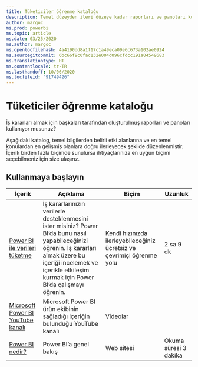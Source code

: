 ```yaml
---
title: Tüketiciler öğrenme kataloğu
description: Temel düzeyden ileri düzeye kadar raporları ve panoları kullanan tüketiciler için Power BI'a yönelik tüm eğitim seçeneklerini bulun.
author: margoc
ms.prod: powerbi
ms.topic: article
ms.date: 03/25/2020
ms.author: margoc
ms.openlocfilehash: 4a4190dd8a1f17c1a49eca09e6c673a102ae0924
ms.sourcegitcommit: 6bc66f9c0fac132e004d096cfdcc191a04549683
ms.translationtype: HT
ms.contentlocale: tr-TR
ms.lasthandoff: 10/06/2020
ms.locfileid: "91749426"
---
```

# <a name="consumers-learning-catalog"></a>Tüketiciler öğrenme kataloğu

İş kararları almak için başkaları tarafından oluşturulmuş raporları ve panoları kullanıyor musunuz? 

Aşağıdaki katalog, temel bilgilerden belirli etki alanlarına ve en temel konulardan en gelişmiş olanlara doğru ilerleyecek şekilde düzenlenmiştir. İçerik birden fazla biçimde sunulursa ihtiyaçlarınıza en uygun biçimi seçebilmeniz için size ulaşırız.

## <a name="get-started"></a>Kullanmaya başlayın<a name="get-started"></a>
| İçerik  | Açıklama  | Biçim| Uzunluk  |
|--------------------------------------------------------------------------------------------------|-----------------------------------------------------------------------------------------------------------------------------------------------------------------------------------------|---------------------------------------|-------------------|
| [Power BI ile verileri tüketme](/learn/paths/consume-data-with-power-bi/) | İş kararlarınızın verilerle desteklenmesini ister misiniz? Power BI’da bunu nasıl yapabileceğinizi öğrenin. İş kararları almak üzere bu içeriği incelemek ve içerikle etkileşim kurmak için Power BI’da çalışmayı öğrenin. | Kendi hızınızda ilerleyebileceğiniz ücretsiz ve çevrimiçi öğrenme yolu | 2 sa 9 dk  |
| [Microsoft Power BI YouTube kanalı](https://www.youtube.com/user/mspowerbi/videos) | Microsoft Power BI ürün ekibinin sağladığı içeriğin bulunduğu YouTube kanalı  | Videolar  |            |
| [Power BI nedir?](../fundamentals/power-bi-overview.md) | Power BI’a genel bakış | Web sitesi  | Okuma süresi 3 dakika |